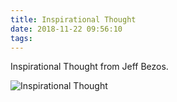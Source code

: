 ```yaml
---
title: Inspirational Thought
date: 2018-11-22 09:56:10
tags:
---
```


Inspirational Thought from Jeff Bezos.

![Inspirational Thought](/blog/img/Inspirational%20Thought.png "Inspirational Thought")
